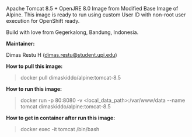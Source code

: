 Apache Tomcat 8.5 + OpenJRE 8.0 Image from Modified Base Image of Alpine. This image is ready to run using custom User ID with non-root user execution for OpenShift ready.

Build with love from Gegerkalong, Bandung, Indonesia.

**Maintainer:**

Dimas Restu H (<dimas.restu@student.upi.edu>)

**How to pull this image:**

> docker pull dimaskiddo/alpine:tomcat-8.5

**How to run this image:**

> docker run -p 80:8080 -v <local_data_path>:/var/www/data --name tomcat dimaskiddo/alpine:tomcat-8.5

**How to get in container after run this image:**

> docker exec -it tomcat /bin/bash

